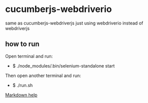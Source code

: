 # cucumberjs-webdriverio

same as cucumberjs-webdriverjs just using webdriverio instead of webdriverjs

## how to run

Open terminal and run:
* $ ./node_modules/.bin/selenium-standalone start

Then open another terminal and run:
* $ ./run.sh


[Markdown help](https://github.com/adam-p/markdown-here/wiki/Markdown-Cheatsheet)

